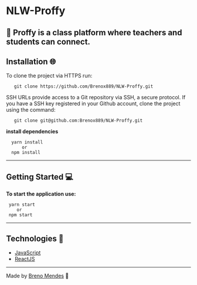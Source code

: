 # NLW-Proffy

:book: Proffy is a class platform where teachers and students can connect.
---
 ## Installation :globe_with_meridians:
   To clone the project via HTTPS run:
  
       git clone https://github.com/Brenox889/NLW-Proffy.git   
   
   SSH URLs provide access to a Git repository via SSH, a secure protocol. If you have a SSH key registered in your Github account, clone the project using the command:
  
       git clone git@github.com:Brenox889/NLW-Proffy.git
       
   **install dependencies**
   
      yarn install
          or
      npm install
     
---  
 ## Getting Started :computer:
   **To start the application use:**
   
     yarn start
        or
     npm start
 ---
 ## Technologies :robot:
 
 - [JavaScript](https://www.typescriptlang.org/)
 - [ReactJS](https://pt-br.reactjs.org/)
 ---
 
 Made by [Breno Mendes](https://www.linkedin.com/in/breno-mendes-14206318a/) :bat:
